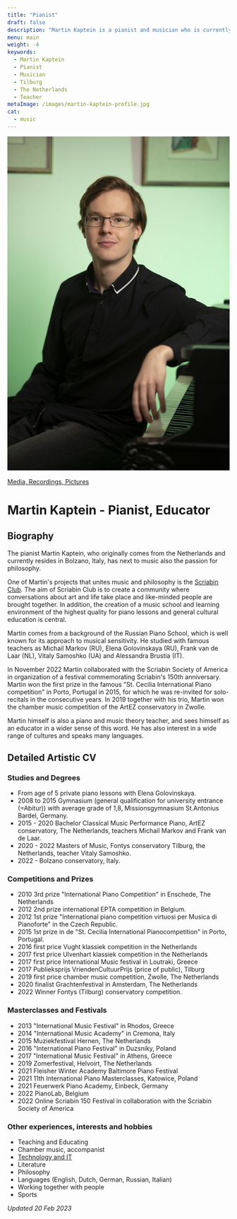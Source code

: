```yaml
---
title: "Pianist"
draft: false
description: "Martin Kaptein is a pianist and musician who is currently studying in Tilburg, The Netherlands. Martin participates often in competitions, masterclasses and festivals. Martin is also a professional piano teacher."
menu: main
weight: -4
keywords:
  - Martin Kaptein
  - Pianist
  - Musician
  - Tilburg
  - The Netherlands
  - Teacher
metaImage: /images/martin-kaptein-profile.jpg
cat:
  - music
---
```



![Martin Kaptein professional picture at piano](Martin-Kaptein-at-piano.jpg)

[Media, Recordings, Pictures](/media/)

<!-- Add below to PDF version -->

# Martin Kaptein - Pianist, Educator

## Biography

The pianist Martin Kaptein, who originally comes from the Netherlands and currently resides in Bolzano, Italy, has next to music also the passion for philosophy.

One of Martin's projects that unites music and philosophy is the [Scriabin Club](https://scriabinclub.com/).
The aim of Scriabin Club is to create a community where conversations about art and life take place and like-minded people are brought together.
In addition, the creation of a music school and learning environment of the highest quality for piano lessons and general cultural education is central.

Martin comes from a background of the Russian Piano School, which is well known for its approach to musical sensitivity.
He studied with famous teachers as Michail Markov (RU), Elena Golovinskaya (RU), Frank van de Laar (NL), Vitaly Samoshko (UA) and Alessandra Brustia (IT).

In November 2022 Martin collaborated with the Scriabin Society of America in organization of a festival commemorating Scriabin's 150th anniversary.
Martin won the first prize in the famous "St. Cecilia International Piano competition" in Porto, Portugal in 2015, for which he was re-invited for solo-recitals in the consecutive years.
In 2019 together with his trio, Martin won the chamber music competition of the ArtEZ conservatory in Zwolle.

Martin himself is also a piano and music theory teacher, and sees himself as an educator in a wider sense of this word.
He has also interest in a wide range of cultures and speaks many languages.

## Detailed Artistic CV

### Studies and Degrees

- From age of 5 private piano lessons with Elena Golovinskaya.
- 2008 to 2015 Gymnasium (general qualification for university entrance (=Abitur)) with average grade of 1,8, Missionsgymnasium St.Antonius Bardel, Germany.
- 2015 - 2020 Bachelor Classical Music Performance Piano, ArtEZ conservatory, The Netherlands, teachers Michail Markov and Frank van de Laar.
- 2020 - 2022 Masters of Music, Fontys conservatory Tilburg, the Netherlands, teacher Vitaly Samoshko.
- 2022 - Bolzano conservatory, Italy.

### Competitions and Prizes

- 2010 3rd prize "International Piano Competition" in Enschede, The Netherlands
- 2012 2nd prize international EPTA competition in Belgium. 
- 2012 1st prize "International piano competition virtuosi per Musica di Pianoforte" in the Czech Republic.
- 2015 1st prize in de "St. Cecilia International Pianocompetition" in Porto, Portugal. 
- 2016 first price Vught klassiek competition in the Netherlands
- 2017 first price Ulvenhart klassiek competition in the Netherlands
- 2017 first price International Music festival in Loutraki, Greece
- 2017 Publieksprijs VriendenCultuurPrijs (price of public), Tilburg
- 2019 first price chamber music competition, Zwolle, The Netherlands
- 2020 finalist Grachtenfestival in Amsterdam, The Netherlands
- 2022 Winner Fontys (Tilburg) conservatory competition.

### Masterclasses and Festivals

- 2013 "International Music Festival" in Rhodos, Greece
- 2014 "International Music Academy" in Cremona, Italy 
- 2015 Muziekfestival Hernen, The Netherlands
- 2016 "International Piano Festival" in Duzsniky, Poland
- 2017 "International Music Festival" in Athens, Greece
- 2019 Zomerfestival, Helvoirt, The Netherlands
- 2021 Fleisher Winter Academy Baltimore Piano Festival
- 2021 11th International Piano Masterclasses, Katowice, Poland
- 2021 Feuerwerk Piano Academy, Einbeck, Germany
- 2022 PianoLab, Belgium
- 2022 Online Scriabin 150 Festival in collaboration with the Scriabin Society of America

### Other experiences, interests and hobbies

- Teaching and Educating
- Chamber music, accompanist
- [Technology and IT](/tech/)
- Literature 
- Philosophy
- Languages (English, Dutch, German, Russian, Italian)
- Working together with people
- Sports

*Updated 20 Feb 2023*
